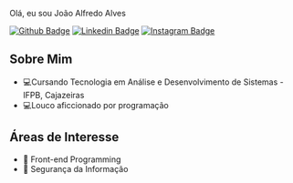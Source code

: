 Olá, eu sou João Alfredo Alves

[![Github Badge](https://img.shields.io/badge/-Github-000?style=flat-square&logo=Github&logoColor=white&link=https://github.com/JoaoAlfredoAlves)](https://github.com/JoaoAlfredoAlves)
[![Linkedin Badge](https://img.shields.io/badge/-LinkedIn-blue?style=flat-square&logo=Linkedin&logoColor=white&link=https://www.linkedin.com/in/joaoalfredoalves/)](https://www.linkedin.com/in/joaoalfredoalves/)
[![Instagram Badge](https://img.shields.io/badge/Instagram-E4405F?style=for-the-badge&logo=instagram&logoColor=white&link=https://www.instagram.com/joao.alfredo.a)](https://www.instagram.com/joao.alfredo.a)

## Sobre Mim

- 💻Cursando Tecnologia em Análise e Desenvolvimento de Sistemas - IFPB, Cajazeiras
- 💻Louco aficcionado por programação


## Áreas de Interesse

- :closed_book: Front-end Programming
- :school: Segurança da Informação

